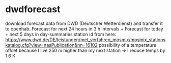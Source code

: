 # dwdforecast
download forecast data from DWD (Deutscher Wetterdienst) and transfer it to openhab.
Forecast for next 24 hours in 3 h intervals + Forecast for today + next 5 days in day-summaries
station id from here:
https://www.dwd.de/DE/leistungen/met_verfahren_mosmix/mosmix_stationskatalog.cfg?view=nasPublication&nn=16102
possibility of a temperature offset because I live 250 m higher than my next station => I reduce temps by 1.6 K
